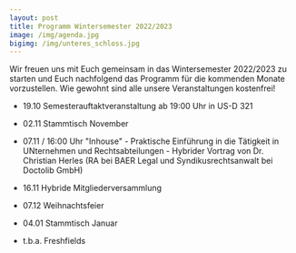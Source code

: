 ```yaml
---
layout: post
title: Programm Wintersemester 2022/2023
image: /img/agenda.jpg
bigimg: /img/unteres_schloss.jpg
---
```

	

Wir freuen uns mit Euch gemeinsam in das Wintersemester 2022/2023 zu starten und Euch nachfolgend das Programm für die kommenden Monate vorzustellen.
Wie gewohnt sind alle unsere Veranstaltungen kostenfrei! 


 - 19.10 Semesterauftaktveranstaltung ab 19:00 Uhr in US-D 321
 
 - 02.11 Stammtisch November
 
 - 07.11 / 16:00 Uhr "Inhouse" - Praktische Einführung in die Tätigkeit in UNternehmen und Rechtsabteilungen - Hybrider Vortrag von Dr. Christian Herles (RA bei BAER Legal und Syndikusrechtsanwalt bei Doctolib GmbH)
 
 - 16.11 Hybride Mitgliederversammlung 
 
 - 07.12 Weihnachtsfeier 
 
 - 04.01 Stammtisch Januar

 - t.b.a. Freshfields
 
 
